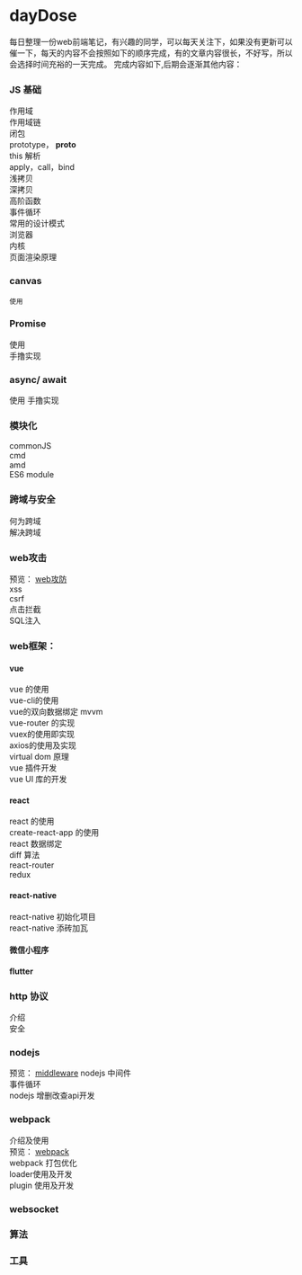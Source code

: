 # dayDose
每日整理一份web前端笔记，有兴趣的同学，可以每天关注下，如果没有更新可以催一下，每天的内容不会按照如下的顺序完成，有的文章内容很长，不好写，所以会选择时间充裕的一天完成。
完成内容如下,后期会逐渐其他内容：

### JS 基础
作用域  
作用域链  
闭包  
prototype， __proto__  
this 解析  
apply，call，bind   
浅拷贝  
深拷贝  
高阶函数  
事件循环  
常用的设计模式  
浏览器  
内核  
页面渲染原理  

### canvas
    使用
### Promise
使用  
手撸实现  
### async/ await
使用
手撸实现
### 模块化
commonJS  
cmd  
amd  
ES6 module  
### 跨域与安全
何为跨域  
解决跨域  
### web攻击
预览： [web攻防](https://github.com/adouwt/dayDose/blob/master/DoseDay/web%E5%AE%89%E5%85%A8%E6%94%BB%E9%98%B2.md)  
xss  
csrf  
点击拦截  
SQL注入  

### web框架：
#### vue
vue 的使用  
vue-cli的使用  
vue的双向数据绑定 mvvm  
vue-router 的实现  
vuex的使用即实现  
axios的使用及实现  
virtual dom 原理  
vue 插件开发  
vue UI 库的开发  

#### react 
react 的使用  
create-react-app 的使用  
react 数据绑定  
diff 算法  
react-router  
redux  

#### react-native
react-native 初始化项目  
react-native 添砖加瓦  

#### 微信小程序

#### flutter

### http 协议
介绍  
安全  

### nodejs
预览： [middleware](https://github.com/adouwt/dayDose/blob/master/DoseDay/nodejs%E4%B8%AD%E9%97%B4%E4%BB%B6.md)
nodejs 中间件  
事件循环  
nodejs 增删改查api开发  

### webpack
介绍及使用  
预览： [webpack](https://github.com/adouwt/dayDose/blob/master/DoseDay/webpack.md)  
webpack 打包优化  
loader使用及开发  
plugin 使用及开发  

### websocket


### 算法


### 工具